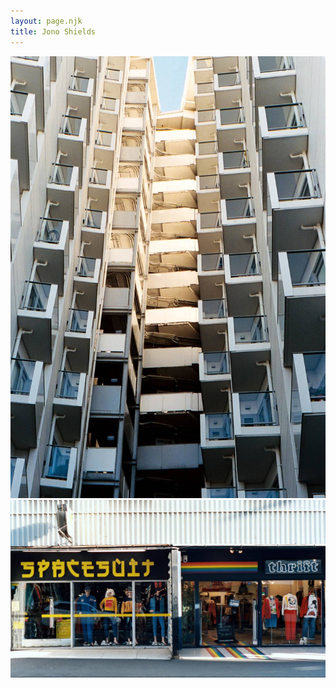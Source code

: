 ```yaml
---
layout: page.njk
title: Jono Shields
---
```


<img class="right" src="assets/images/building.jpg"/>

<img class="left" src="assets/images/spacesuit.jpg"/>